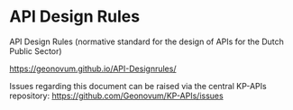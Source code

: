 # API Design Rules

API Design Rules (normative standard for the design of APIs for the Dutch Public Sector)

https://geonovum.github.io/API-Designrules/

Issues regarding this document can be raised via the central KP-APIs repository: https://github.com/Geonovum/KP-APIs/issues
